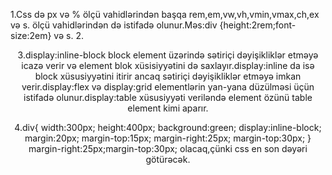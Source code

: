 1.Css də px və % ölçü vahidlərindən başqa rem,em,vw,vh,vmin,vmax,ch,ex və s. ölçü vahidlərindən də istifadə olunur.Məs:div {height:2rem;font-size:2em} və s.
2.<header>
  <nav>
    <section><aside>
      <div>
        <article>
          <footer>
            
3.display:inline-block block element üzərində sətiriçi dəyişikliklər etməyə icazə verir və element blok xüsisiyyətini də saxlayır.display:inline da isə block xüsusiyyətini itirir ancaq sətiriçi dəyişikliklər etməyə imkan verir.display:flex və display:grid elementlərin yan-yana düzülməsi üçün istifadə olunur.display:table xüsusiyyəti veriləndə element özünü table element kimi aparır. 

4.div{
    width:300px;
    height:400px;
    background:green;
    display:inline-block;
    margin:20px;
    margin-top:15px;
    margin-right:25px;
    margin-top:30px;
}
margin-right:25px;margin-top:30px; olacaq,çünki css en son dəyəri götürəcək.
